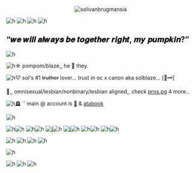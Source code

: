 <p align="center"> <img src="https://komarev.com/ghpvc/?username=solivanbrugmansia&label=　　SOLBLAZE　🦚🗝　　　&color=306328&style=flat" alt="solivanbrugmansia" />


![h](https://h.uguu.se/wAERnPhw.jpg)
![h](https://h.uguu.se/LeSiuCgk.gif)
![h](https://h.uguu.se/MTyJbrih.png)
![h](https://o.uguu.se/DEtPrlOm.gif)
## “𝒘𝒆 𝒘𝒊𝒍𝒍 𝒂𝒍𝒘𝒂𝒚𝒔 𝒃𝒆 𝒕𝒐𝒈𝒆𝒕𝒉𝒆𝒓 𝒓𝒊𝒈𝒉𝒕, 𝒎𝒚 𝒑𝒖𝒎𝒑𝒌𝒊𝒏?”
![h](https://h.uguu.se/LeSiuCgk.gif)

![h](https://o.uguu.se/ZPLeAOas.gif)☆ pompom/blaze,,  he 🌿 they.


![h](https://o.uguu.se/zcLuUaMt.gif)♡ sol's #1 ~~truther~~ lover... trust in oc x canon aka solblaze... [🦚🗝]



🌱,, omnisexual/lesbian/nonbinary/lesbian aligned,, check [prns.pg](https://en.pronouns.page/@foretnoir_) 4 more..




![h](https://n.uguu.se/tyeVCfoU.gif)🪦 `` main @ account is [🍃](https://github.com/elysianrealmego) & [atabook](https://elysianrealmego.atabook.org/)

![h](https://h.uguu.se/adhHURBm.jpg)


![h](https://n.uguu.se/pVhrnGXm.gif)![h](https://h.uguu.se/zvKMOekC.jpg)
![h](https://n.uguu.se/pVhrnGXm.gif)![h](https://d.uguu.se/mJgOgcse.jpg)
![j](https://n.uguu.se/pVhrnGXm.gif)![h](https://d.uguu.se/mXbUBwNH.jpg)
![j](https://o.uguu.se/MGhbcrXo.gif)![h](https://h.uguu.se/BxGliauF.jpg)
![h](https://o.uguu.se/MGhbcrXo.gif)![h](https://d.uguu.se/REwXBvPx.jpg)
![h](https://o.uguu.se/MGhbcrXo.gif)![h](https://d.uguu.se/WvSeBLfd.jpg)

![h](https://n.uguu.se/mqsJgruv.gif)
![h](https://h.uguu.se/iqKgBuds.gif)
![h](https://h.uguu.se/PPkxDcAT.gif)
![h](https://n.uguu.se/SxknFejD.gif)

![h](https://h.uguu.se/adhHURBm.jpg)

![h](https://d.uguu.se/pxEmkwnD.png)
![h](https://d.uguu.se/jvbiozyl.gif)
![h](https://n.uguu.se/GPgpyAGK.jpg)
